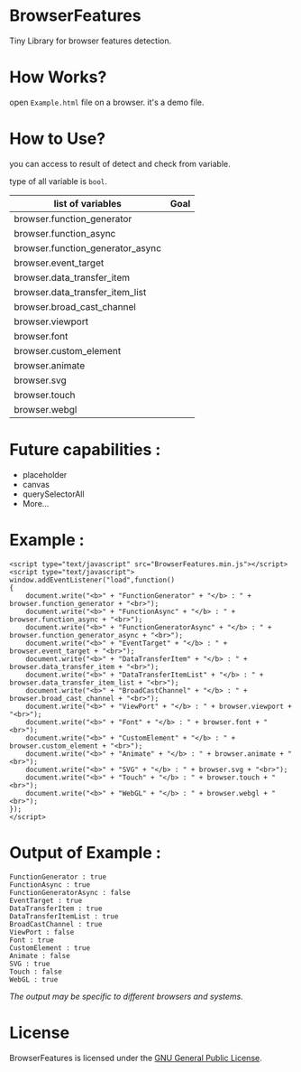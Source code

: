# BrowserFeatures
Tiny Library for browser features detection.



# How Works?
open `Example.html` file on a browser.
it's a demo file.

# How to Use?
you can access to result of detect and check from variable.

type of all variable is `bool`.

| list of variables  | Goal |
| ------------- | ------------- |
| browser.function_generator |  |
|  browser.function_async |  |
|  browser.function_generator_async |  |
|  browser.event_target |  |
|  browser.data_transfer_item |  |
| browser.data_transfer_item_list |  |
|  browser.broad_cast_channel|  |
|  browser.viewport|  |
| browser.font |  |
|  browser.custom_element|  |
|  browser.animate|  |
| browser.svg |  |
| browser.touch |  |
| browser.webgl |  |








# Future capabilities :
- placeholder
- canvas
- querySelectorAll
- More...


# Example :
    <script type="text/javascript" src="BrowserFeatures.min.js"></script>
    <script type="text/javascript">
    window.addEventListener("load",function()
    {
        document.write("<b>" + "FunctionGenerator" + "</b> : " + browser.function_generator + "<br>");
        document.write("<b>" + "FunctionAsync" + "</b> : " + browser.function_async + "<br>");
        document.write("<b>" + "FunctionGeneratorAsync" + "</b> : " + browser.function_generator_async + "<br>");
        document.write("<b>" + "EventTarget" + "</b> : " + browser.event_target + "<br>");
        document.write("<b>" + "DataTransferItem" + "</b> : " + browser.data_transfer_item + "<br>");
        document.write("<b>" + "DataTransferItemList" + "</b> : " + browser.data_transfer_item_list + "<br>");
        document.write("<b>" + "BroadCastChannel" + "</b> : " + browser.broad_cast_channel + "<br>");
        document.write("<b>" + "ViewPort" + "</b> : " + browser.viewport + "<br>");
        document.write("<b>" + "Font" + "</b> : " + browser.font + "<br>");
        document.write("<b>" + "CustomElement" + "</b> : " + browser.custom_element + "<br>");
        document.write("<b>" + "Animate" + "</b> : " + browser.animate + "<br>");
        document.write("<b>" + "SVG" + "</b> : " + browser.svg + "<br>");
        document.write("<b>" + "Touch" + "</b> : " + browser.touch + "<br>");
        document.write("<b>" + "WebGL" + "</b> : " + browser.webgl + "<br>");
    });
    </script>

# Output of Example :

    FunctionGenerator : true
    FunctionAsync : true
    FunctionGeneratorAsync : false
    EventTarget : true
    DataTransferItem : true
    DataTransferItemList : true
    BroadCastChannel : true
    ViewPort : false
    Font : true
    CustomElement : true
    Animate : false
    SVG : true
    Touch : false
    WebGL : true

*The output may be specific to different browsers and systems.*



# License

BrowserFeatures is licensed under the [GNU General Public License](https://github.com/BaseMax/BrowserFeatures/blob/master/LICENSE).
